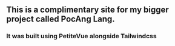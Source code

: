 ## This is a complimentary site for my bigger project called PocAng Lang.

### It was built using PetiteVue alongside Tailwindcss 
